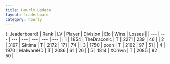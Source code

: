 ```yaml
---
title: Hourly Update
layout: leaderboard
category: hourly
---
```


{: .leaderboard}
| Rank | LV | Player | Division | Elo | Wins | Losses |
| --- | --- | --- | --- | --- | --- | --- |
| <span data-change="0">1</span> | 1854 | <span title="ID: 544310">TheDraconic</span> | T | <span data-change="0">2271</span> | <span data-change="0">239</span> | <span data-change="0">46</span> |
| <span data-change="0">2</span> | 3197 | <span title="ID: 353063">Sktima</span> | T | <span data-change="0">2172</span> | <span data-change="0">171</span> | <span data-change="0">74</span> |
| <span data-change="0">3</span> | 1750 | <span title="ID: 540690">poon</span> | T | <span data-change="0">2162</span> | <span data-change="0">97</span> | <span data-change="0">51</span> |
| <span data-change="1">4</span> | 1970 | <span title="ID: 261794">MalwareHD</span> | T | <span data-change="15">2086</span> | <span data-change="2">61</span> | <span data-change="0">26</span> |
| <span data-change="-1">5</span> | 1814 | <span title="ID: 448883">XCriwn</span> | T | <span data-change="-8">2085</span> | <span data-change="1">82</span> | <span data-change="1">50</span> |